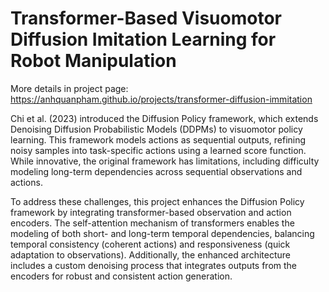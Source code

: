 # Transformer-Based Visuomotor Diffusion Imitation Learning for Robot Manipulation

More details in project page: https://anhquanpham.github.io/projects/transformer-diffusion-immitation 

Chi et al. (2023) introduced the Diffusion Policy framework, which extends Denoising Diffusion Probabilistic Models (DDPMs) to visuomotor policy learning. This framework models actions as sequential outputs, refining noisy samples into task-specific actions using a learned score function. While innovative, the original framework has limitations, including difficulty modeling long-term dependencies across sequential observations and actions.

To address these challenges, this project enhances the Diffusion Policy framework by integrating transformer-based observation and action encoders. The self-attention mechanism of transformers enables the modeling of both short- and long-term temporal dependencies, balancing temporal consistency (coherent actions) and responsiveness (quick adaptation to observations). Additionally, the enhanced architecture includes a custom denoising process that integrates outputs from the encoders for robust and consistent action generation.




